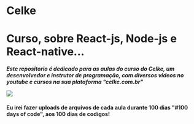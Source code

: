 # Celke
 <h1>Curso, sobre React-js, Node-js e React-native...</h1>
 
 <i><b>Este repositorio é dedicado para as aulas do curso do Celke, um desenvolvedor e instrutor de programação, com diversos videos no youtube e cursos na sua plataforma "celke.com.br"</b></i>

<img src="https://th.bing.com/th/id/R.5f249f5187eb9a133dc53746499f8e73?rik=kGqgA04CX6e0hQ&pid=ImgRaw&r=0" />

<h4>Eu irei fazer uploads de arquivos de cada aula durante 100 dias "#100 days of code", aos 100 dias de codigos!
